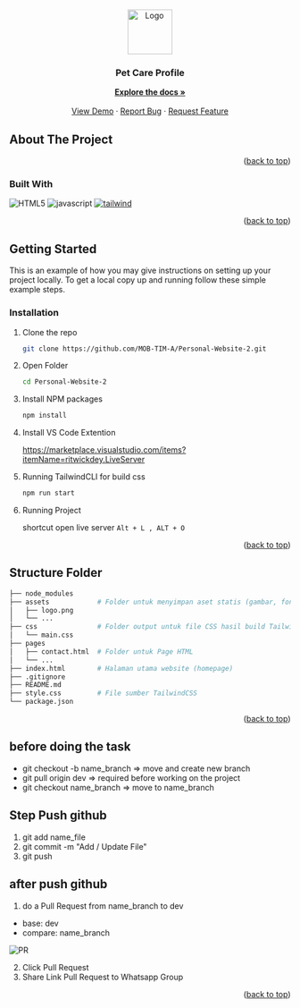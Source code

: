 <a id="readme-top"></a>

<!-- PROJECT LOGO -->
<br />
<div align="center">
<img src="https://github.com/othneildrew/Best-README-Template/raw/main/images/logo.png" alt="Logo" width="80" height="80">

<h3 align="center">Pet Care Profile</h3>

  <p align="center">
    <a href="https://github.com/MOB-TIM-A/Personal-Website-2"><strong>Explore the docs »</strong></a>
    <br />
    <br />
    <a href="#">View Demo</a>
    &middot;
    <a href="https://github.com/MOB-TIM-A/Personal-Website-2/issues/new?labels=bug&template=bug-report---.md">Report Bug</a>
    &middot;
    <a href="https://github.com/MOB-TIM-A/Personal-Website-2/issues/new?labels=enhancement&template=feature-request---.md">Request Feature</a>
  </p>
</div>


<!-- ABOUT THE PROJECT -->
## About The Project


<!-- [![Product Name Screen Shot][product-screenshot]](https://example.com) -->


<p align="right">(<a href="#readme-top">back to top</a>)</p>



### Built With

![HTML5][HTML5] ![javascript][javascript] [![tailwind][tailwindcss.com]][tailwind-url]


<p align="right">(<a href="#readme-top">back to top</a>)</p>



<!-- GETTING STARTED -->
## Getting Started

This is an example of how you may give instructions on setting up your project locally.
To get a local copy up and running follow these simple example steps.


### Installation

1. Clone the repo
   ```sh
   git clone https://github.com/MOB-TIM-A/Personal-Website-2.git
   ```
2. Open Folder
   ```sh
   cd Personal-Website-2
   ```

3. Install NPM packages
   ```sh
   npm install
   ```
   
4. Install VS Code Extention
  
    https://marketplace.visualstudio.com/items?itemName=ritwickdey.LiveServer

5. Running TailwindCLI for build css
   ```sh
   npm run start
   ```

6. Running Project 
  
   shortcut open live server `Alt + L , ALT + O`

<p align="right">(<a href="#readme-top">back to top</a>)</p>





<!-- CONTRIBUTING -->
## Structure Folder

```sh
├── node_modules 
├── assets            # Folder untuk menyimpan aset statis (gambar, font, dsb)
│   ├── logo.png    
│   └── ...
├── css               # Folder output untuk file CSS hasil build Tailwind
│   └── main.css
├── pages
│   ├── contact.html  # Folder untuk Page HTML
│   └── ...
├── index.html        # Halaman utama website (homepage)
├── .gitignore
├── README.md
├── style.css         # File sumber TailwindCSS
└── package.json

```


<p align="right">(<a href="#readme-top">back to top</a>)</p>

## before doing the task
- git checkout -b name_branch   => move and create new branch
- git pull origin dev   => required before working on the project
- git checkout name_branch => move to name_branch

## Step Push github

1. git add name_file
2. git commit -m "Add / Update File"
3. git push

## after push github
1. do a Pull Request from name_branch to dev
- base: dev
- compare: name_branch

![PR](https://dicoding-assets.sgp1.cdn.digitaloceanspaces.com/blog/wp-content/uploads/2024/05/image-6-770x415.png)

2. Click Pull Request
3. Share Link Pull Request to Whatsapp Group

<p align="right">(<a href="#readme-top">back to top</a>)</p>

<!-- MARKDOWN LINKS & IMAGES -->
<!-- https://www.markdownguide.org/basic-syntax/#reference-style-links -->
[HTML5]: https://img.shields.io/badge/HTML5-20232A?style=for-the-badge&logo=html5
[javascript]: https://img.shields.io/badge/javascript-20232A?style=for-the-badge&logo=javascript
[Tailwindcss.com]: https://img.shields.io/badge/Tailwind_CSS-20232A?style=for-the-badge&logo=tailwind-css
[Tailwind-url]: https://tailwindcss.com
